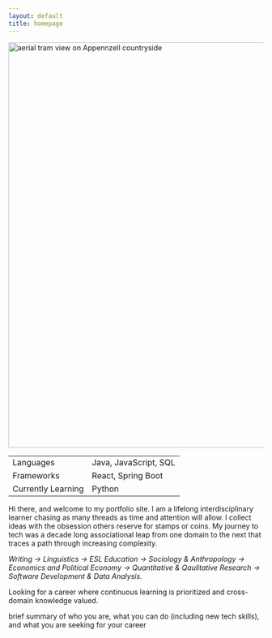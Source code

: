```yaml
---
layout: default
title: homepage
---
```

<img src="{{ '/assets/images/swiss.JPG' | relative_url }}" 
     alt="aerial tram view on Appennzell countryside" 
     class="image"
     width="800" />
<table>
<tr>
<td>Languages</td>
<td>Java, JavaScript, SQL</td>
</tr>
<tr>
<td>Frameworks</td>
<td>React, Spring Boot</td>
</tr>
<tr>
<td>Currently Learning</td>
<td>Python</td>
</tr>
</table>
<p>Hi there, and welcome to my portfolio site. I am a lifelong interdisciplinary learner chasing as many threads as time and attention will allow. I collect ideas with the obsession others reserve for stamps or coins. My journey to tech was a decade long associational leap from one domain to the next that traces a path through increasing complexity.<p>
<p style="font-style: italic;"> Writing -> Linguistics -> ESL Education -> Sociology & Anthropology -> Economics and Political Economy -> Quantitative & Qaulitative Research -> Software Development & Data Analysis.<p> 

<p>Looking for a career where continuous learning is prioritized and cross-domain knowledge valued.<p>



brief summary of who you are, what you can do (including new tech skills), and what you are seeking for your career

